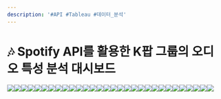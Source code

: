 ```yaml
---
description: '#API #Tableau #데이터_분석'
---
```


# 🎶 Spotify API를 활용한 K팝 그룹의 오디오 특성 분석 대시보드

![](<../../../../.gitbook/assets/DA2023W spotify 최종발표 0.png>)![](<../../../../.gitbook/assets/DA2023W spotify 최종발표 1.png>)![](<../../../../.gitbook/assets/DA2023W spotify 최종발표 2.png>)![](<../../../../.gitbook/assets/DA2023W spotify 최종발표 3.png>)![](<../../../../.gitbook/assets/DA2023W spotify 최종발표 4.png>)![](<../../../../.gitbook/assets/DA2023W spotify 최종발표 5.png>)![](<../../../../.gitbook/assets/DA2023W spotify 최종발표 6.png>)![](<../../../../.gitbook/assets/DA2023W spotify 최종발표 7.png>)![](<../../../../.gitbook/assets/DA2023W spotify 최종발표 8.png>)![](<../../../../.gitbook/assets/DA2023W spotify 최종발표 9.png>)![](<../../../../.gitbook/assets/DA2023W spotify 최종발표 10.png>)![](<../../../../.gitbook/assets/DA2023W spotify 최종발표 11.png>)![](<../../../../.gitbook/assets/DA2023W spotify 최종발표 12.png>)![](<../../../../.gitbook/assets/DA2023W spotify 최종발표 13 (1).png>)![](<../../../../.gitbook/assets/DA2023W spotify 최종발표 14 (1).png>)![](<../../../../.gitbook/assets/DA2023W spotify 최종발표 15.png>)![](<../../../../.gitbook/assets/DA2023W spotify 최종발표 16.png>)![](<../../../../.gitbook/assets/DA2023W spotify 최종발표 17 (1).png>)![](<../../../../.gitbook/assets/DA2023W spotify 최종발표 18.png>)![](<../../../../.gitbook/assets/DA2023W spotify 최종발표 19.png>)![](<../../../../.gitbook/assets/DA2023W spotify 최종발표 20 (1).png>)![](<../../../../.gitbook/assets/DA2023W spotify 최종발표 21.png>)![](<../../../../.gitbook/assets/DA2023W spotify 최종발표 22.png>)![](<../../../../.gitbook/assets/DA2023W spotify 최종발표 23.png>)![](<../../../../.gitbook/assets/DA2023W spotify 최종발표 24.png>)![](<../../../../.gitbook/assets/DA2023W spotify 최종발표 26.png>)![](<../../../../.gitbook/assets/DA2023W spotify 최종발표 27.png>)![](<../../../../.gitbook/assets/DA2023W spotify 최종발표 28.png>)![](<../../../../.gitbook/assets/DA2023W spotify 최종발표 29.png>)![](<../../../../.gitbook/assets/DA2023W spotify 최종발표 30.png>)
